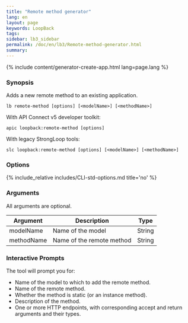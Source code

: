 ```yaml
---
title: "Remote method generator"
lang: en
layout: page
keywords: LoopBack
tags:
sidebar: lb3_sidebar
permalink: /doc/en/lb3/Remote-method-generator.html
summary:
---
```


{% include content/generator-create-app.html lang=page.lang %}

### Synopsis

Adds a new remote method to an existing application.

```
lb remote-method [options] [<modelName>] [<methodName>]
```

With API Connect v5 developer toolkit:

```
apic loopback:remote-method [options]
```

With legacy StrongLoop tools:

```
slc loopback:remote-method [options] [<modelName>] [<methodName>]
```

### Options

{% include_relative includes/CLI-std-options.md title='no' %}

### Arguments

All arguments are optional.

| Argument      | Description               | Type   |
|---------------|---------------------------|--------|
| modelName     | Name of the model         | String |
| methodName    | Name of the remote method | String |

### Interactive Prompts

The tool will prompt you for:

* Name of the model to which to add the remote method.
* Name of the remote method.
* Whether the method is static (or an instance method).
* Description of the method.
* One or more HTTP endpoints, with corresponding accept and return arguments and their types.
